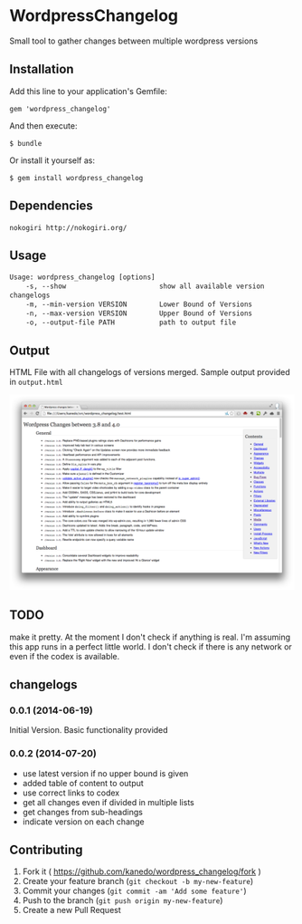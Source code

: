 # WordpressChangelog

Small tool to gather changes between multiple wordpress versions

## Installation

Add this line to your application's Gemfile:

    gem 'wordpress_changelog'

And then execute:

    $ bundle

Or install it yourself as:

    $ gem install wordpress_changelog

## Dependencies

	nokogiri http://nokogiri.org/

## Usage

	Usage: wordpress_changelog [options]
	    -s, --show                       show all available version changelogs
	    -m, --min-version VERSION        Lower Bound of Versions
	    -n, --max-version VERSION        Upper Bound of Versions
	    -o, --output-file PATH           path to output file

## Output

HTML File with all changelogs of versions merged. Sample output provided in `output.html`

![screenshot](https://raw.githubusercontent.com/kanedo/wordpress_changelog/master/Screenshot.png)

## TODO

make it pretty. At the moment I don't check if anything is real. I'm assuming this app runs in a perfect little world.
I don't check if there is any network or even if the codex is available.

## changelogs

### 0.0.1 (2014-06-19)
Initial Version. Basic functionality provided

### 0.0.2 (2014-07-20)

* use latest version if no upper bound is given
* added table of content to output
* use correct links to codex
* get all changes even if divided in multiple lists
* get changes from sub-headings 
* indicate version on each change

## Contributing

1. Fork it ( https://github.com/kanedo/wordpress_changelog/fork )
2. Create your feature branch (`git checkout -b my-new-feature`)
3. Commit your changes (`git commit -am 'Add some feature'`)
4. Push to the branch (`git push origin my-new-feature`)
5. Create a new Pull Request
